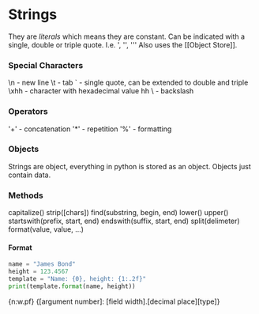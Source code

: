 # Strings
They are *literals* which means they are constant. Can be indicated with a single, double or triple quote. I.e. ', '', '''
Also uses the [[Object Store]].

### Special Characters
\n - new line
\t - tab
\` - single quote, can be extended to double and triple
\xhh - character with hexadecimal value hh
\\ - backslash

### Operators
'+' - concatenation
'*' - repetition
'%' - formatting

### Objects
Strings are object, everything in python is stored as an object. Objects just contain data.

### Methods
capitalize()
strip([chars])
find(substring, begin, end)
lower()
upper()
startswith(prefix, start, end)
endswith(suffix, start, end)
split(delimeter)
format(value, value, ...)

#### Format
```python
name = "James Bond"
height = 123.4567
template = "Name: {0}, height: {1:.2f}"
print(template.format(name, height))
```
{n:w.pf}
{[argument number]: [field width].[decimal place][type]}